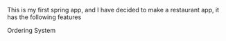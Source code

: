This is my first spring app, and I have decided to make a restaurant app, it has the following features

Ordering System
